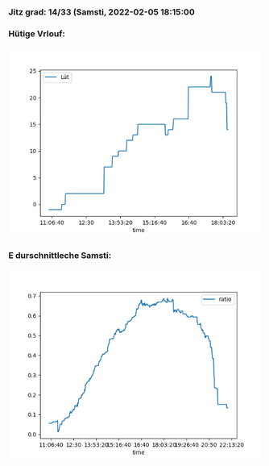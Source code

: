 ### Jitz grad: 14/33 (Samsti, 2022-02-05 18:15:00

### Hütige Vrlouf:
![Graph](Today.png)

### E durschnittleche Samsti:
![Graph](Samsti.png)